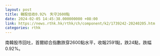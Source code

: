 ```yaml
---
layout: post
title: 韓股低收0.92%　失守2600點
date: 2024-02-05 14:45:38.000000000 +08:00
link: https://news.rthk.hk/rthk/ch/component/k2/1739242-20240205.htm
categories: rthk
---
```


南韓股市回吐，首爾綜合指數跌穿2600點水平，收報2591點，跌24點，跌幅0.92%。
